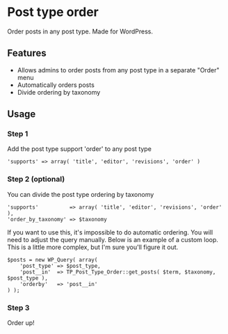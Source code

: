 Post type order
===============

Order posts in any post type. Made for WordPress.

## Features

- Allows admins to order posts from any post type in a separate "Order" menu
- Automatically orders posts
- Divide ordering by taxonomy

## Usage

### Step 1
Add the post type support 'order' to any post type
	
	'supports' => array( 'title', 'editor', 'revisions', 'order' )

### Step 2 (optional)
You can divide the post type ordering by taxonomy

	'supports'          => array( 'title', 'editor', 'revisions', 'order' ),
	'order_by_taxonomy' => $taxonomy

If you want to use this, it's impossible to do automatic ordering. You will need to adjust the query manually.
Below is an example of a custom loop. This is a little more complex, but I'm sure you'll figure it out.

	$posts = new WP_Query( array(
		'post_type' => $post_type,
		'post__in'  => TP_Post_Type_Order::get_posts( $term, $taxonomy, $post_type ),
		'orderby'   => 'post__in'
	) );

### Step 3
Order up!